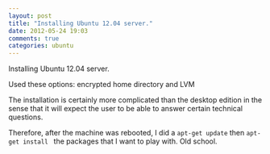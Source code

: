 ```yaml
---
layout: post
title: "Installing Ubuntu 12.04 server."
date: 2012-05-24 19:03
comments: true
categories: ubuntu
---
```


Installing Ubuntu 12.04 server. 


Used these options: encrypted home directory and LVM


The installation is certainly more complicated than the desktop edition in the sense that it will expect the user to be able to answer certain technical questions. 


Therefore, after the machine was rebooted, I did a ``apt-get update`` then ``apt-get install `` the packages that I want to play with. Old school.

